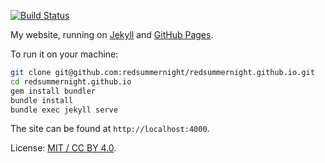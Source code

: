 [![Build Status](https://travis-ci.org/redsummernight/redsummernight.github.io.svg?branch=master)][travis]

[travis]: https://travis-ci.org/redsummernight/redsummernight.github.io

My website, running on [Jekyll](http://jekyllrb.org) and [GitHub Pages](http://pages.github.com).

To run it on your machine:

```sh
git clone git@github.com:redsummernight/redsummernight.github.io.git
cd redsummernight.github.io
gem install bundler
bundle install
bundle exec jekyll serve
```
The site can be found at `http://localhost:4000`.

License: [MIT / CC BY 4.0](http://redsummernight.github.io/credits/).
